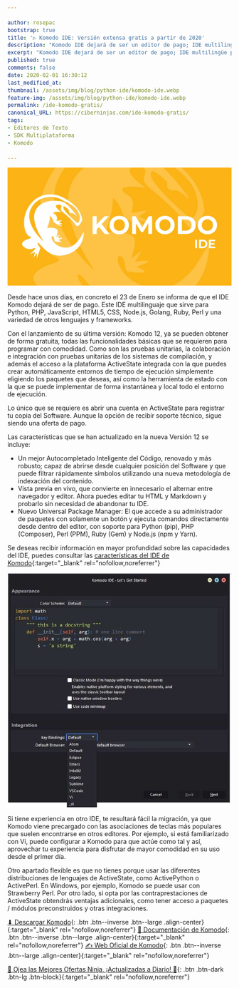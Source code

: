 ```yaml
---

author: rosepac
bootstrap: true
title: '▷ Komodo IDE: Versión extensa gratis a partir de 2020'
description: "Komodo IDE dejará de ser un editor de pago; IDE multilingüe para Python, PHP, JavaScript, HTML5, CSS, Node.js, Golang, Ruby, Perl y una variedad de otros lenguajes y frameworks"
excerpt: "Komodo IDE dejará de ser un editor de pago; IDE multilingüe para Python, PHP, JavaScript, HTML5, CSS, Node.js, Golang, Ruby, Perl y una variedad de otros lenguajes y frameworks"
published: true
comments: false
date: 2020-02-01 16:30:12
last_modified_at: 
thumbnail: /assets/img/blog/python-ide/komodo-ide.webp
feature-img: /assets/img/blog/python-ide/komodo-ide.webp
permalink: /ide-komodo-gratis/
canonical_URL: https://ciberninjas.com/ide-komodo-gratis/
tags:
- Editores de Texto
- SDK Multiplataforma
- Komodo

---
```


![Logotipo del entorno de desarrollo o IDE denominado Komodo IDE](/assets/img/blog/python-ide/komodo-ide.webp "Logotipo del entorno de desarrollo o IDE denominado Komodo IDE")

Desde hace unos días, en concreto el 23 de Enero se informa de que el IDE Komodo dejará de ser de pago. Este IDE multilinguaje que sirve para Python, PHP, JavaScript, HTML5, CSS, Node.js, Golang, Ruby, Perl y una variedad de otros lenguajes y frameworks.

Con el lanzamiento de su última versión: Komodo 12, ya se pueden obtener de forma gratuita, todas las funcionalidades básicas que se requieren para programar con comodidad. Como son las pruebas unitarias, la colaboración e integración con pruebas unitarias de los sistemas de compilación, y además el acceso a la plataforma ActiveState integrada con la que puedes crear automáticamente entornos de tiempo de ejecución simplemente eligiendo los paquetes que deseas, así como la herramienta de estado con la que se puede implementar de forma instantánea y local todo el entorno de ejecución.

Lo único que se requiere es abrir una cuenta en ActiveState para registrar tu copia del Software. Aunque la opción de recibir soporte técnico, sigue siendo una oferta de pago.

Las características que se han actualizado en la nueva Versión 12 se incluye:

- Un mejor Autocompletado Inteligente del Código, renovado y más robusto; capaz de abrirse desde cualquier posición del Software y que puede filtrar rápidamente símbolos utilizando una nueva metodología de indexación del contenido.
- Vista previa en vivo, que convierte en innecesario el alternar entre navegador y editor. Ahora puedes editar tu HTML y Markdown y probarlo sin necesidad de abandonar tu IDE.
- Nuevo Universal Package Manager: El que accede a su administrador de paquetes con solamente un botón y ejecuta comandos directamente desde dentro del editor, con soporte para Python (pip), PHP (Composer), Perl (PPM), Ruby (Gem) y Node.js (npm y Yarn).

Se deseas recibir información en mayor profundidad sobre las capacidades del IDE, puedes consultar las [características del IDE de Komodo](https://www.activestate.com/products/komodo-ide/features/){:target="_blank" rel="nofollow,noreferrer"}

![Vista del entorno de desarrollo de Komodo](/assets/img/blog/komodo1.jpg "Vista del entorno de desarrollo de Komodo")

Si tiene experiencia en otro IDE, te resultará fácil la migración, ya que Komodo viene precargado con las asociaciones de teclas más populares que suelen encontrarse en otros editores. Por ejemplo, si está familiarizado con Vi, puede configurar a Komodo para que actúe como tal y así, aprovechar tu experiencia para disfrutar de mayor comodidad en su uso desde el primer día.

Otro apartado flexible es que no tienes porque usar las diferentes distribuciones de lenguajes de ActiveState, como ActivePython o ActivePerl. En Windows, por ejemplo, Komodo se puede usar con Strawberry Perl. Por otro lado, si opta por las contraprestaciones de ActiveState obtendrás ventajas adicionales, como tener acceso a paquetes / módulos preconstruidos y otras integraciones.

[⬇ Descargar Komodo](https://www.activestate.com/products/komodo-ide/download-ide/){: .btn .btn--inverse .btn--large .align-center}{:target="_blank" rel="nofollow,noreferrer"}
[📖 Documentación de Komodo](http://docs.activestate.com/komodo/12/){: .btn .btn--inverse .btn--large .align-center}{:target="_blank" rel="nofollow,noreferrer"}
[✍ Web Oficial de Komodo](https://www.activestate.com/products/komodo-ide/){: .btn .btn--inverse .btn--large .align-center}{:target="_blank" rel="nofollow,noreferrer"}


[🎁 Ojea las Mejores Ofertas Ninja, ¡Actualizadas a Diario! 🛒](https://www.amazon.es/shop/cibercursos){: .btn .btn-dark .btn-lg .btn-block}{:target="_blank" rel="nofollow,noreferrer"}
<!-- https://www.activestate.com/products/komodo-ide/ -->
<!-- https://www.i-programmer.info/news/90-tools/13411-activestate-komodo-ide-now-free.html -->
<!-- https://www.i-programmer.info/news/90-tools/13117-cyberchef-the-developers-ultimate-toolbox.html -->